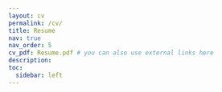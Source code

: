 ```yaml
---
layout: cv
permalink: /cv/
title: Resume
nav: true
nav_order: 5
cv_pdf: Resume.pdf # you can also use external links here
description:
toc:
  sidebar: left
---
```

